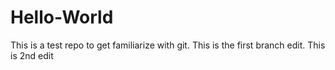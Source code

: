 # Hello-World
This is a test repo to get familiarize with git. 
This is the first branch edit.
This is 2nd edit
